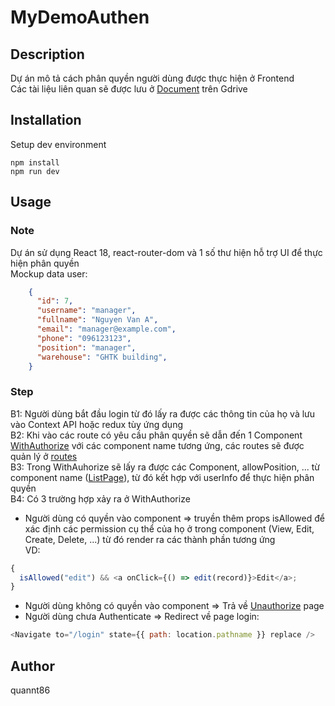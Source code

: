 # MyDemoAuthen

## Description

Dự án mô tả cách phân quyền người dùng được thực hiện ở Frontend
<br />
Các tài liệu liên quan sẽ được lưu ở [Document](https://gdrives.ghtk.co/s/cbbjSBYdjwXWQE9) trên Gdrive

## Installation

Setup dev environment

```
npm install
npm run dev
```

## Usage

### Note

Dự án sử dụng React 18, react-router-dom và 1 số thư hiện hỗ trợ UI để thực hiện phân quyền
<br/>
Mockup data user:

```JSON
    {
      "id": 7,
      "username": "manager",
      "fullname": "Nguyen Van A",
      "email": "manager@example.com",
      "phone": "096123123",
      "position": "manager",
      "warehouse": "GHTK building",
    }
```

### Step

B1: Người dùng bắt đầu login từ đó lấy ra được các thông tin của họ và lưu vào Context API hoặc redux tùy ứng dụng
<br/>
B2: Khi vào các route có yêu cầu phân quyền sẽ dẫn đến 1 Component [WithAuthorize](./src/routes/withAuthor.tsx) với các component name tương ứng, các routes sẽ được quản lý ở [routes](./src/routes/routes.tsx)
<br/>
B3: Trong WithAuhorize sẽ lấy ra được các Component, allowPosition, ... từ component name ([ListPage](./src/utils/listPage.ts)), từ đó kết hợp với userInfo để thực hiện phân quyền
<br/>
B4: Có 3 trường hợp xảy ra ở WithAuthorize

- Người dùng có quyền vào component => truyền thêm props isAllowed để xác định các permission cụ thể của họ ở trong component (View, Edit, Create, Delete, ...) từ đó render ra các thành phần tương ứng
  <br />
  VD:

```javascript
{
  isAllowed("edit") && <a onClick={() => edit(record)}>Edit</a>;
}
```

- Người dùng không có quyền vào component => Trả về [Unauthorize](./src/modules/unauthorized/index.tsx) page
- Người dùng chưa Authenticate => Redirect về page login:

```javascript
<Navigate to="/login" state={{ path: location.pathname }} replace />
```

## Author

quannt86
